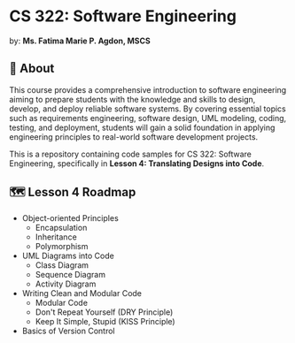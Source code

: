 # CS 322: Software Engineering
by: **Ms. Fatima Marie P. Agdon, MSCS**

## 💭 About
This course provides a comprehensive introduction to software engineering aiming to prepare students with the knowledge and skills to design, develop, and deploy reliable software systems. By covering essential topics such as requirements engineering, software design, UML modeling, coding, testing, and deployment, students will gain a solid foundation in applying engineering principles to real-world software development projects. 

This is a repository containing code samples for CS 322: Software Engineering, specifically in **Lesson 4: Translating Designs into Code**.

## 🗺️ Lesson 4 Roadmap
- Object-oriented Principles
    - Encapsulation
    - Inheritance
    - Polymorphism
- UML Diagrams into Code
    - Class Diagram
    - Sequence Diagram
    - Activity Diagram
- Writing Clean and Modular Code
    - Modular Code
    - Don't Repeat Yourself (DRY Principle)
    - Keep It Simple, Stupid (KISS Principle)
- Basics of Version Control